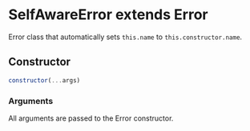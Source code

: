 # SelfAwareError extends Error
Error class that automatically sets `this.name` to `this.constructor.name`.

## Constructor
```js
constructor(...args)
```
### Arguments
All arguments are passed to the Error constructor.
